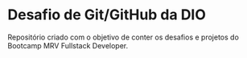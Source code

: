 # Desafio de Git/GitHub da DIO

Repositório criado com o objetivo de conter os desafios e projetos do Bootcamp MRV Fullstack Developer.
